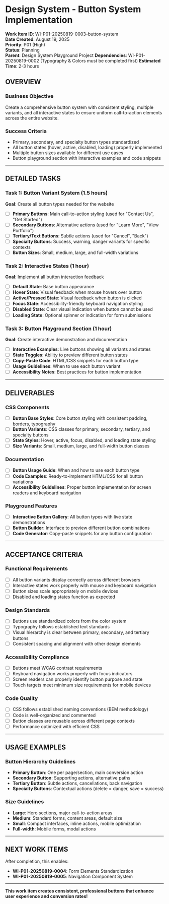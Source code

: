 # Design System - Button System Implementation

**Work Item ID**: WI-P01-20250819-0003-button-system  
**Date Created**: August 19, 2025  
**Priority**: P01 (High)  
**Status**: Planning  
**Parent**: Design System Playground Project
**Dependencies**: WI-P01-20250819-0002 (Typography & Colors must be completed first)
**Estimated Time**: 2-3 hours

## OVERVIEW

### Business Objective
Create a comprehensive button system with consistent styling, multiple variants, and all interactive states to ensure uniform call-to-action elements across the entire website.

### Success Criteria
- Primary, secondary, and specialty button types standardized
- All button states (hover, active, disabled, loading) properly implemented
- Multiple button sizes available for different use cases
- Button playground section with interactive examples and code snippets

---

## DETAILED TASKS

### Task 1: Button Variant System (1.5 hours)
**Goal**: Create all button types needed for the website

- [ ] **Primary Buttons**: Main call-to-action styling (used for "Contact Us", "Get Started")
- [ ] **Secondary Buttons**: Alternative actions (used for "Learn More", "View Portfolio")
- [ ] **Tertiary/Text Buttons**: Subtle actions (used for "Cancel", "Back")
- [ ] **Specialty Buttons**: Success, warning, danger variants for specific contexts
- [ ] **Button Sizes**: Small, medium, large, and full-width variations

### Task 2: Interactive States (1 hour)
**Goal**: Implement all button interaction feedback

- [ ] **Default State**: Base button appearance
- [ ] **Hover State**: Visual feedback when mouse hovers over button
- [ ] **Active/Pressed State**: Visual feedback when button is clicked
- [ ] **Focus State**: Accessibility-friendly keyboard navigation styling
- [ ] **Disabled State**: Clear visual indication when button cannot be used
- [ ] **Loading State**: Optional spinner or indication for form submissions

### Task 3: Button Playground Section (1 hour)
**Goal**: Create interactive demonstration and documentation

- [ ] **Interactive Examples**: Live buttons showing all variants and states
- [ ] **State Toggles**: Ability to preview different button states
- [ ] **Copy-Paste Code**: HTML/CSS snippets for each button type
- [ ] **Usage Guidelines**: When to use each button variant
- [ ] **Accessibility Notes**: Best practices for button implementation

---

## DELIVERABLES

### CSS Components
- [ ] **Button Base Styles**: Core button styling with consistent padding, borders, typography
- [ ] **Button Variants**: CSS classes for primary, secondary, tertiary, and specialty buttons
- [ ] **State Styles**: Hover, active, focus, disabled, and loading state styling
- [ ] **Size Variants**: Small, medium, large, and full-width button classes

### Documentation
- [ ] **Button Usage Guide**: When and how to use each button type
- [ ] **Code Examples**: Ready-to-implement HTML/CSS for all button variations
- [ ] **Accessibility Guidelines**: Proper button implementation for screen readers and keyboard navigation

### Playground Features
- [ ] **Interactive Button Gallery**: All button types with live state demonstrations
- [ ] **Button Builder**: Interface to preview different button combinations
- [ ] **Code Generator**: Copy-paste snippets for any button configuration

---

## ACCEPTANCE CRITERIA

### Functional Requirements
- [ ] All button variants display correctly across different browsers
- [ ] Interactive states work properly with mouse and keyboard navigation
- [ ] Button sizes scale appropriately on mobile devices
- [ ] Disabled and loading states function as expected

### Design Standards
- [ ] Buttons use standardized colors from the color system
- [ ] Typography follows established text standards
- [ ] Visual hierarchy is clear between primary, secondary, and tertiary buttons
- [ ] Consistent spacing and alignment with other design elements

### Accessibility Compliance
- [ ] Buttons meet WCAG contrast requirements
- [ ] Keyboard navigation works properly with focus indicators
- [ ] Screen readers can properly identify button purpose and state
- [ ] Touch targets meet minimum size requirements for mobile devices

### Code Quality
- [ ] CSS follows established naming conventions (BEM methodology)
- [ ] Code is well-organized and commented
- [ ] Button classes are reusable across different page contexts
- [ ] Performance optimized with efficient CSS

---

## USAGE EXAMPLES

### Button Hierarchy Guidelines
- **Primary Button**: One per page/section, main conversion action
- **Secondary Button**: Supporting actions, alternative paths
- **Tertiary Button**: Subtle actions, cancellations, back navigation
- **Specialty Buttons**: Contextual actions (delete = danger, save = success)

### Size Guidelines
- **Large**: Hero sections, major call-to-action areas
- **Medium**: Standard forms, content areas, default size
- **Small**: Compact interfaces, inline actions, mobile optimization
- **Full-width**: Mobile forms, modal actions

---

## NEXT WORK ITEMS
After completion, this enables:
- **WI-P01-20250819-0004**: Form Elements Standardization
- **WI-P01-20250819-0005**: Navigation Component System

---

**This work item creates consistent, professional buttons that enhance user experience and conversion rates!**
